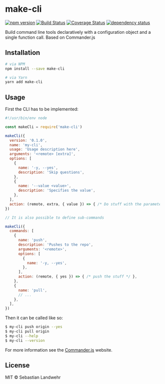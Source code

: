 <!--@h1([pkg.name])-->
# make-cli
<!--/@-->

<!--@shields('npm', 'travis', 'coveralls', 'deps')-->
[![npm version](https://img.shields.io/npm/v/make-cli.svg)](https://www.npmjs.com/package/make-cli) [![Build Status](https://img.shields.io/travis/dword-design/make-cli/master.svg)](https://travis-ci.org/dword-design/make-cli) [![Coverage Status](https://img.shields.io/coveralls/dword-design/make-cli/master.svg)](https://coveralls.io/r/dword-design/make-cli?branch=master) [![dependency status](https://img.shields.io/david/dword-design/make-cli.svg)](https://david-dm.org/dword-design/make-cli)
<!--/@-->

<!--@pkg.description-->
Build command line tools declaratively with a configuration object and a single function call. Based on Commander.js
<!--/@-->

<!--@installation()-->
## Installation

```sh
# via NPM
npm install --save make-cli

# via Yarn
yarn add make-cli
```
<!--/@-->

## Usage

First the CLI has to be implemented:

```js
#!/usr/bin/env node

const makeCli = require('make-cli')

makeCli({
  version: '0.1.0',
  name: 'my-cli',
  usage: 'Usage description here',
  arguments: '<remote> [extra]',
  options: [
    {
      name: '-y, --yes',
      description: 'Skip questions',
    },
    {
      name: '--value <value>',
      description: 'Specifies the value',
    },
  ],
  action: (remote, extra, { value }) => { /* Do stuff with the parameters */ },
})

// It is also possible to define sub-commands

makeCli({
  commands: [
    {
      name: 'push',
      description: 'Pushes to the repo',
      arguments: '<remote>',
      options: [
        {
          name: '-y, --yes',
        },
      ],
      action: (remote, { yes }) => { /* push the stuff */ },
    },
    {
      name: 'pull',
      // ...
    },
  ],
})
```

Then it can be called like so:

```bash
$ my-cli push origin --yes
$ my-cli pull origin
$ my-cli --help
$ my-cli --version
```

For more information see the [Commander.js](https://www.npmjs.com/package/commander) website.

<!--@license()-->
## License

MIT © Sebastian Landwehr
<!--/@-->
